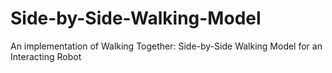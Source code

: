 # Side-by-Side-Walking-Model
An implementation of Walking Together: Side-by-Side Walking Model for an Interacting Robot 
